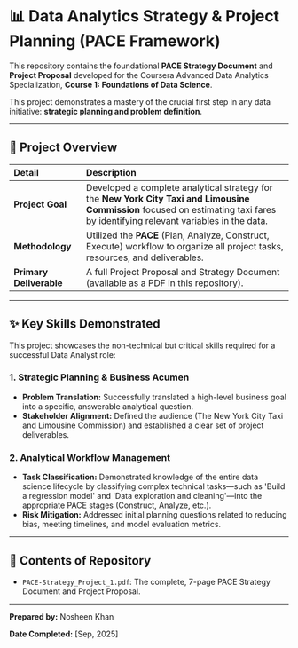 # 📊 Data Analytics Strategy & Project Planning (PACE Framework)

This repository contains the foundational **PACE Strategy Document** and **Project Proposal** developed for the Coursera Advanced Data Analytics Specialization, **Course 1: Foundations of Data Science**.

This project demonstrates a mastery of the crucial first step in any data initiative: **strategic planning and problem definition**.

---

## 🎯 Project Overview

| Detail | Description |
| :--- | :--- |
| **Project Goal** | Developed a complete analytical strategy for the **New York City Taxi and Limousine Commission** focused on estimating taxi fares by identifying relevant variables in the data. |
| **Methodology** | Utilized the **PACE** (Plan, Analyze, Construct, Execute) workflow to organize all project tasks, resources, and deliverables. |
| **Primary Deliverable** | A full Project Proposal and Strategy Document (available as a PDF in this repository). |

---

## ✨ Key Skills Demonstrated

This project showcases the non-technical but critical skills required for a successful Data Analyst role:

### 1. Strategic Planning & Business Acumen
* **Problem Translation:** Successfully translated a high-level business goal into a specific, answerable analytical question.
* **Stakeholder Alignment:** Defined the audience (The New York City Taxi and Limousine Commission) and established a clear set of project deliverables.

### 2. Analytical Workflow Management
* **Task Classification:** Demonstrated knowledge of the entire data science lifecycle by classifying complex technical tasks—such as 'Build a regression model' and 'Data exploration and cleaning'—into the appropriate PACE stages (Construct, Analyze, etc.).
* **Risk Mitigation:** Addressed initial planning questions related to reducing bias, meeting timelines, and model evaluation metrics.

---

## 📄 Contents of Repository

* `PACE-Strategy_Project_1.pdf`: The complete, 7-page PACE Strategy Document and Project Proposal.

***

**Prepared by:** Nosheen Khan 

**Date Completed:** [Sep, 2025]
